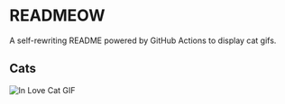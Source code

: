 # READMEOW

A self-rewriting README powered by GitHub Actions to display cat gifs.

## Cats

![In Love Cat GIF](https://media3.giphy.com/media/v1.Y2lkPTlhY2QwMmRhZ3BleWxndTVsczduemNzbjJkejEyczM4OGhvMzc2NWptYXhkeXQxbCZlcD12MV9naWZzX3NlYXJjaCZjdD1n/MDJ9IbxxvDUQM/200.gif)
